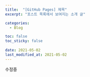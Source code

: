 ```yaml
---
title:  "[GitHub Pages] 제목"
excerpt: "포스트 목록에서 보여지는 소개 글"

categories:
  - Blog

toc: false
toc_sticky: false
 
date: 2021-05-02
last_modified_at: 2021-05-02
---
```


수정중
